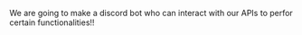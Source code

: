 We are going to make a discord bot who can interact with our APIs to perfor certain functionalities!!
